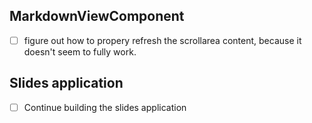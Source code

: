 ## MarkdownViewComponent

- [ ] figure out how to propery refresh the scrollarea content, because it doesn't seem to fully work.

## Slides application

- [ ] Continue building the slides application